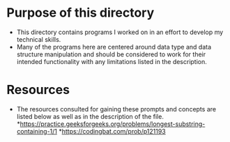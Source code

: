 <h1> Purpose of this directory </h1>

* This directory contains programs I worked on in an effort to develop my technical skills. 
* Many of the programs here are centered around data type and data structure manipulation and should be considered to work for their
intended functionality with any limitations listed in the description. 

<h1> Resources </h1>

* The resources consulted for gaining these prompts and concepts are listed below as well as in the description of the file.
  *https://practice.geeksforgeeks.org/problems/longest-substring-containing-1/1
  *https://codingbat.com/prob/p121193
